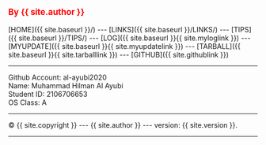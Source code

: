 ---
---
<span style="color:red; font-weight:bold; font-size:larger;">By {{ site.author }}</span>
<br><br>
[HOME]({{ site.baseurl }}/) ---
[LINKS]({{ site.baseurl }}/LINKS/) ---
[TIPS]({{ site.baseurl }}/TIPS/) ---
[LOG]({{ site.baseurl }}{{ site.myloglink }}) ---
[MYUPDATE]({{ site.baseurl }}{{ site.myupdatelink }}) ---
[TARBALL]({{ site.baseurl }}{{ site.tarballlink }}) ---
[GITHUB]({{ site.githublink }})
<br>
<hr>
Github Account:	al-ayubi2020
<br>
Name:		Muhammad Hilman Al Ayubi
<br>
Student ID:	2106706653
<br>
OS Class:	A
<br>
<hr>
&copy; {{ site.copyright }} --- {{ site.author }} --- version: {{ site.version }}.
<hr>
<br> 
